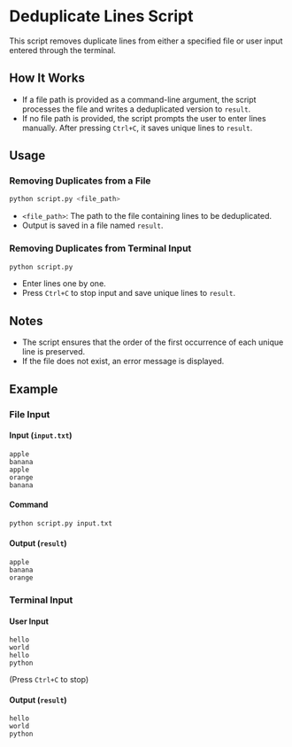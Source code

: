 # Deduplicate Lines Script

This script removes duplicate lines from either a specified file or user input entered through the terminal.

## How It Works

- If a file path is provided as a command-line argument, the script processes the file and writes a deduplicated version to `result`.
- If no file path is provided, the script prompts the user to enter lines manually. After pressing `Ctrl+C`, it saves unique lines to `result`.

## Usage

### Removing Duplicates from a File
```sh
python script.py <file_path>
```
- `<file_path>`: The path to the file containing lines to be deduplicated.
- Output is saved in a file named `result`.

### Removing Duplicates from Terminal Input
```sh
python script.py
```
- Enter lines one by one.
- Press `Ctrl+C` to stop input and save unique lines to `result`.

## Notes
- The script ensures that the order of the first occurrence of each unique line is preserved.
- If the file does not exist, an error message is displayed.

## Example

### File Input
#### Input (`input.txt`)
```
apple
banana
apple
orange
banana
```
#### Command
```sh
python script.py input.txt
```
#### Output (`result`)
```
apple
banana
orange
```

### Terminal Input
#### User Input
```
hello
world
hello
python
```
(Press `Ctrl+C` to stop)

#### Output (`result`)
```
hello
world
python
```

